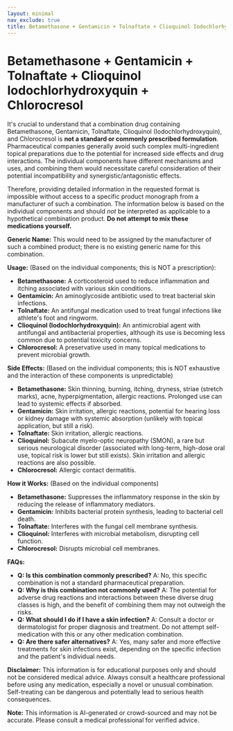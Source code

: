 ```yaml
---
layout: minimal
nav_exclude: true
title: Betamethasone + Gentamicin + Tolnaftate + Clioquinol Iodochlorhydroxyquin + Chlorocresol
---
```


# Betamethasone + Gentamicin + Tolnaftate + Clioquinol Iodochlorhydroxyquin + Chlorocresol

It's crucial to understand that a combination drug containing Betamethasone, Gentamicin, Tolnaftate, Clioquinol (Iodochlorhydroxyquin), and Chlorocresol is **not a standard or commonly prescribed formulation**.  Pharmaceutical companies generally avoid such complex multi-ingredient topical preparations due to the potential for increased side effects and drug interactions.  The individual components have different mechanisms and uses, and combining them would necessitate careful consideration of their potential incompatibility and synergistic/antagonistic effects.

Therefore, providing detailed information in the requested format is impossible without access to a specific product monograph from a manufacturer of such a combination.  The information below is based on the individual components and should *not* be interpreted as applicable to a hypothetical combination product.  **Do not attempt to mix these medications yourself.**

**Generic Name:**  This would need to be assigned by the manufacturer of such a combined product; there is no existing generic name for this combination.


**Usage:** (Based on the individual components; this is NOT a prescription):

* **Betamethasone:** A corticosteroid used to reduce inflammation and itching associated with various skin conditions.
* **Gentamicin:** An aminoglycoside antibiotic used to treat bacterial skin infections.
* **Tolnaftate:** An antifungal medication used to treat fungal infections like athlete's foot and ringworm.
* **Clioquinol (Iodochlorhydroxyquin):** An antimicrobial agent with antifungal and antibacterial properties, although its use is becoming less common due to potential toxicity concerns.
* **Chlorocresol:** A preservative used in many topical medications to prevent microbial growth.


**Side Effects:** (Based on the individual components; this is NOT exhaustive and the interaction of these components is unpredictable)

* **Betamethasone:** Skin thinning, burning, itching, dryness, striae (stretch marks), acne, hyperpigmentation, allergic reactions.  Prolonged use can lead to systemic effects if absorbed.
* **Gentamicin:** Skin irritation, allergic reactions, potential for hearing loss or kidney damage with systemic absorption (unlikely with topical application, but still a risk).
* **Tolnaftate:** Skin irritation, allergic reactions.
* **Clioquinol:** Subacute myelo-optic neuropathy (SMON), a rare but serious neurological disorder (associated with long-term, high-dose oral use, topical risk is lower but still exists). Skin irritation and allergic reactions are also possible.
* **Chlorocresol:** Allergic contact dermatitis.


**How it Works:** (Based on the individual components)

* **Betamethasone:** Suppresses the inflammatory response in the skin by reducing the release of inflammatory mediators.
* **Gentamicin:** Inhibits bacterial protein synthesis, leading to bacterial cell death.
* **Tolnaftate:** Interferes with the fungal cell membrane synthesis.
* **Clioquinol:** Interferes with microbial metabolism, disrupting cell function.
* **Chlorocresol:** Disrupts microbial cell membranes.


**FAQs:**

* **Q: Is this combination commonly prescribed?** A: No, this specific combination is not a standard pharmaceutical preparation.
* **Q: Why is this combination not commonly used?** A:  The potential for adverse drug reactions and interactions between these diverse drug classes is high, and the benefit of combining them may not outweigh the risks.
* **Q: What should I do if I have a skin infection?** A: Consult a doctor or dermatologist for proper diagnosis and treatment. Do not attempt self-medication with this or any other medication combination.
* **Q: Are there safer alternatives?** A: Yes, many safer and more effective treatments for skin infections exist, depending on the specific infection and the patient's individual needs.


**Disclaimer:** This information is for educational purposes only and should not be considered medical advice.  Always consult a healthcare professional before using any medication, especially a novel or unusual combination.  Self-treating can be dangerous and potentially lead to serious health consequences.


**Note:** This information is AI-generated or crowd-sourced and may not be accurate. Please consult a medical professional for verified advice.